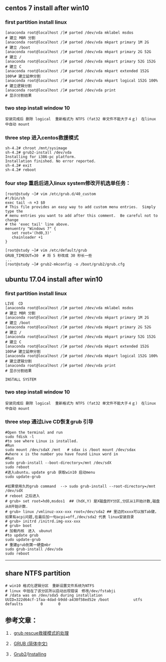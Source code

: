 ## centos 7  install after win10

### first partition install linux

```shell
[anaconda root@localhost /]# parted /dev/vda mklabel msdos            # 建立 MBR 分割
[anaconda root@localhost /]# parted /dev/vda mkpart primary 1M 2G     # 建立 /boot
[anaconda root@localhost /]# parted /dev/vda mkpart primary 2G 52G    # 建立 /
[anaconda root@localhost /]# parted /dev/vda mkpart primary 52G 152G  # 建立 C
[anaconda root@localhost /]# parted /dev/vda mkpart extended 152G 100%# 建立延伸分割
[anaconda root@localhost /]# parted /dev/vda mkpart logical 152G 100% # 建立逻辑分割
[anaconda root@localhost /]# parted /dev/vda print                    # 显示分割结果
```

### two step install window 10

```shell
安装完成后 删除 logical  重新格式为 NTFS (fat32 单文件不能大于４ｇ)　在linux 中自动 mount
```

### three step 进入centos救援模式

```shell
sh-4.2# chroot /mnt/sysimage
sh-4.2# grub2-install /dev/vda
Installing for i386-pc platform.
Installation finished. No error reported.
sh-4.2# exit
sh-4.2# reboot
```

### four step  重启后进入linux system修改开机选单任务：

```shell
[root@study ~]# vim /etc/grub.d/40_custom
#!/bin/sh
exec tail -n +3 $0
# This file provides an easy way to add custom menu entries.  Simply type the
# menu entries you want to add after this comment.  Be careful not to change
# the 'exec tail' line above.
menuentry "Windows 7" {
   set root='(hd0,3)'
   chainloader +1
}

[root@study ~]# vim /etc/default/grub
GRUB_TIMEOUT=30  # 将 5 秒改成 30 秒长一些
...
[root@study ~]# grub2-mkconfig -o /boot/grub2/grub.cfg
```

## ubuntu 17.04 install after win10

### first partition install linux

```shell
LIVE  CD
[anaconda root@localhost /]# parted /dev/vda mklabel msdos            # 建立 MBR 分割
[anaconda root@localhost /]# parted /dev/vda mkpart primary 1M 2G     # 建立 /boot
[anaconda root@localhost /]# parted /dev/vda mkpart primary 2G 52G    # 建立 /
[anaconda root@localhost /]# parted /dev/vda mkpart primary 52G 152G  # 建立 C
[anaconda root@localhost /]# parted /dev/vda mkpart extended 152G 100%# 建立延伸分割
[anaconda root@localhost /]# parted /dev/vda mkpart logical 152G 100% # 建立逻辑分割
[anaconda root@localhost /]# parted /dev/vda print                    # 显示分割结果

INSTALL SYSTEM
```

### two step install window 10

```shell
安装完成后 删除 logical  重新格式为 NTFS (fat32 单文件不能大于４ｇ)　在linux 中自动 mount
```

### three step 通过Live CD恢复grub 引导

```shell
#Open the terminal and run 
sudo fdisk -l
#to see where Linux is installed.
#Run 
sudo mount /dev/sdaX /mnt   # sdax is /boot mount /dev/sdax
#where x is the number you have found Linux word in
#Run 
sudo grub-install --boot-directory=/mnt /dev/sdX 
sudo reboot
#进入ubuntu，update grub 获取win10 启动menu
sudo update-grub

#如果使用久的grub command  --> sudo grub-install --root-directory=/mnt /dev/sdX
# reboot 之后进入　
# grub> set root=hd0,msdos1  ## (hdX,Y) 是X磁盘的Y分区,分区从1开始计数,磁盘从0开始计数.
# grub> linux /vmlinuz-xxx-xxx root=/dev/sda2 ## 里边的xxxx可以按Tab键，如果有acpi问题,在最后加一句acpi=off,/dev/sda2 代表 linux安装目录
# grub> initrd /initrd.img-xxx-xxx
# grub> boot
# 加载内核　进入　ubunut
#to update grub
sudo update-grub
# 重建grub到第一硬盘mbr
sudo grub-install /dev/sda
sudo reboot
```

---

## share NTFS partition

```shell
# win10 格式化逻辑分区　重新设置文件系统为NTFS
# linux 中挂在了该分区所以启动出现错误　修改/dev/fstabji
# /data was on /dev/sda5 during installation
UUID=322d64cf-1faa-4dad-b9dd-a430f58ed52e /boot           utfs    defaults        0       0
```

## 参考文章：

１．[grub rescue救援模式的处理](http://blog.chinaunix.net/uid-22915173-id-229241.html)

２．[GRUB \(简体中文\)](https://wiki.archlinux.org/index.php/GRUB_%28%E7%AE%80%E4%BD%93%E4%B8%AD%E6%96%87%29)

３．[Grub2](https://help.ubuntu.com/community/Grub2)/[Installing](https://help.ubuntu.com/community/Grub2/Installing?action=fullsearch&value=linkto%3A%22Grub2%2FInstalling%22&context=180)



